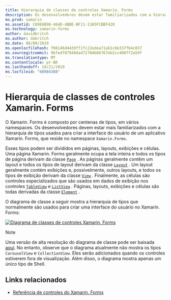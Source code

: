 ```yaml
---
title: Hierarquia de classes de controles Xamarin. Forms
description: Os desenvolvedores devem estar familiarizados com a hierarquia dos tipos usados para criar a interface do usuário de um aplicativo Xamarin. Forms.
ms.prod: xamarin
ms.assetid: C89E6B98-464D-4BBE-BF11-13A5FCBBF420
ms.technology: xamarin-forms
author: davidbritch
ms.author: dabritch
ms.date: 08/09/2019
ms.openlocfilehash: f08146d4439ff1fc22edea71ab1cbb337f64c037
ms.sourcegitcommit: 9bfedf07940dad7270db86767eb2cc4007f2a59f
ms.translationtype: MT
ms.contentlocale: pt-BR
ms.lasthandoff: 10/21/2019
ms.locfileid: "68984388"
---
```

# <a name="xamarinforms-controls-class-hierarchy"></a>Hierarquia de classes de controles Xamarin. Forms

O Xamarin. Forms é composto por centenas de tipos, em vários namespaces. Os desenvolvedores devem estar mais familiarizados com a hierarquia de tipos usados para criar a interface do usuário de um aplicativo Xamarin. Forms, que reside no namespace `Xamarin.Forms`.

Esses tipos podem ser divididos em páginas, layouts, exibições e células. Uma página Xamarin. Forms geralmente ocupa a tela inteira e todos os tipos de página derivam da classe [`Page`](xref:Xamarin.Forms.Page) . As páginas geralmente contêm um layout e todos os tipos de layout derivam da classe [`Layout`](xref:Xamarin.Forms.Layout) . Um layout geralmente contém exibições e, possivelmente, outros layouts, e todos os tipos de exibição derivam da classe [`View`](xref:Xamarin.Forms.View) . Finalmente, as células são controles especializados que são usados em dados de exibição nos controles [`TableView`](xref:Xamarin.Forms.TableView) e [`ListView`](xref:Xamarin.Forms.ListView) . Páginas, layouts, exibições e células são todas derivadas da classe [`Element`](xref:Xamarin.Forms.Element) .

O diagrama de classe a seguir mostra a hierarquia de tipos que normalmente são usados para criar uma interface do usuário no Xamarin. Forms:

[![Diagrama de classes de controles Xamarin. Forms](class-hierarchy-images/class-diagram.png "Diagrama de classes de controles Xamarin. Forms")](class-hierarchy-images/class-diagram-large.png#lightbox "Diagrama de classes de controles Xamarin. Forms")

> [!NOTE]
> Uma versão de alta resolução do diagrama de classe pode ser baixada [aqui](class-hierarchy-images/class-diagram-high-resolution.png). No entanto, observe que o diagrama atualmente não mostra os tipos `CarouselView` e `CollectionView`. Eles serão adicionados quando os controles estiverem fora de visualização. Além disso, o diagrama mostra apenas um único tipo de Shell.

## <a name="related-links"></a>Links relacionados

- [Referência de controles do Xamarin. Forms](~/xamarin-forms/user-interface/controls/index.md)
